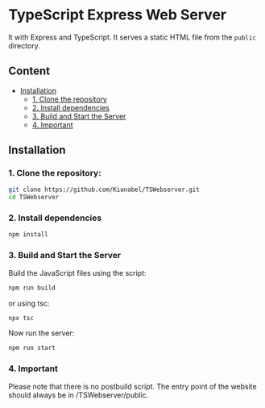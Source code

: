 # TypeScript Express Web Server

lt with Express and TypeScript. It serves a static HTML file from the `public` directory.

## Content

- [Installation](#installation)
  - [1. Clone the repository](#1-clone-the-repository)
  - [2. Install dependencies](#2-install-dependencies)
  - [3. Build and Start the Server](#3-build-and-start-the-server)
  - [4. Important](#4-important)

## Installation

### 1. Clone the repository:

```sh
git clone https://github.com/Kianabel/TSWebserver.git
cd TSWebserver
```

### 2. Install dependencies

```sh
npm install
```

### 3. Build and Start the Server

Build the JavaScript files using the script:
```sh
npm run build
```

or using tsc:
```sh
npx tsc
```

Now run the server:
```sh
npm run start
```


### 4. Important

Please note that there is no postbuild script. The entry point of the website should always be in /TSWebserver/public.